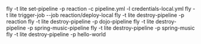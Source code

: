 fly -t lite set-pipeline -p reaction -c pipeline.yml -l credentials-local.yml
fly -t lite trigger-job --job reaction/deploy-local
fly -t lite destroy-pipeline -p reaction
fly -t lite destroy-pipeline -p dojo-pipeline
fly -t lite destroy-pipeline -p spring-music-pipeline
fly -t lite destroy-pipeline -p spring-music
fly -t lite destroy-pipeline -p hello-world
